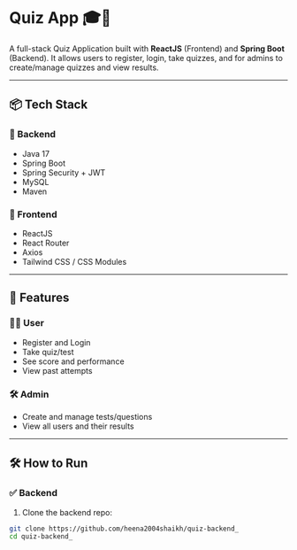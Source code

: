 # Quiz App 🎓📝

A full-stack Quiz Application built with **ReactJS** (Frontend) and **Spring Boot** (Backend). It allows users to register, login, take quizzes, and for admins to create/manage quizzes and view results.

---

## 📦 Tech Stack

### 🔧 Backend
- Java 17
- Spring Boot
- Spring Security + JWT
- MySQL
- Maven

### 🎨 Frontend
- ReactJS
- React Router
- Axios
- Tailwind CSS / CSS Modules

---

## 🚀 Features

### 👨‍🎓 User
- Register and Login
- Take quiz/test
- See score and performance
- View past attempts

### 🛠️ Admin
- Create and manage tests/questions
- View all users and their results

---

## 🛠️ How to Run

### ✅ Backend

1. Clone the backend repo:

```bash
git clone https://github.com/heena2004shaikh/quiz-backend_
cd quiz-backend_
